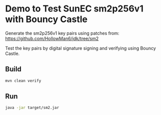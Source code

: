 # Demo to Test SunEC sm2p256v1 with Bouncy Castle

Generate the sm2p256v1 key pairs using patches from:
https://github.com/HollowMan6/jdk/tree/sm2

Test the key pairs by digital signature signing and verifying using Bouncy Castle.

## Build
```sh
mvn clean verify
```

## Run
```sh
java -jar target/sm2.jar
```
